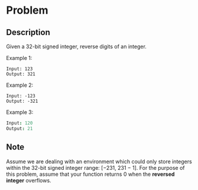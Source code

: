# Problem

## Description
Given a 32-bit signed integer, reverse digits of an integer.

Example 1:
```
Input: 123
Output: 321
```

Example 2:
```
Input: -123
Output: -321
```
Example 3:
```j
Input: 120
Output: 21
```

## Note
Assume we are dealing with an environment which could only store 
integers within the 32-bit signed integer range: [−231,  231 − 1].
For the purpose of this problem, assume that your function 
returns 0 when the **reversed integer** overflows.
